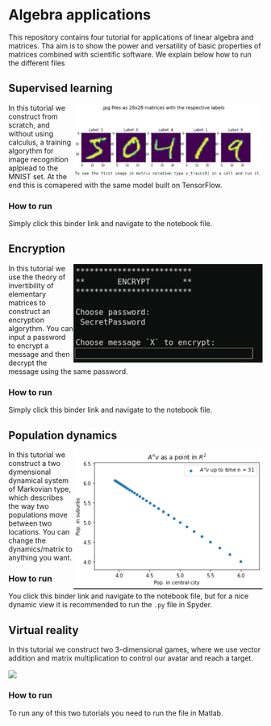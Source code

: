 # Algebra applications

This repository contains four tutorial for applications of linear algebra and matrices. Tha aim is to show the power and versatility of basic properties of matrices combined with scientific software. We explain below how to run the different files

## Supervised learning

<img src="https://raw.githubusercontent.com/ltoniazzi/Algebra_applications/main/Virtual_reality/images/ML.png?raw=true)" width="375" align="right" /></a>

In this tutorial we construct from scratch, and without using calculus, a training algorythm for image recognition aplpiead to the MNIST set. At the end this is comapered with the same model built on TensorFlow.

### How to run
Simply click this binder link and navigate to the notebook file.

## Encryption
<img src="https://raw.githubusercontent.com/ltoniazzi/Algebra_applications/main/Virtual_reality/images/encrypt.png?raw=true)" width="375" align="right" /></a>



In this tutorial we use the theory of invertibility of elementary matrices to construct an encryption algorythm. You can input a password to encrypt a message and then decrypt the message using the same password.

### How to run
Simply click this binder link and navigate to the notebook file.


## Population dynamics

<img src="https://raw.githubusercontent.com/ltoniazzi/Algebra_applications/main/Virtual_reality/images/pop_dyn.png?raw=true)" width="375" align="right" /></a>


In this tutorial we construct a two dymensional dynamical system of Markovian type, which describes the way two populations move between two locations. You can change the dynamics/matrix to anything you want.

### How to run
You click this binder link and navigate to the notebook file, but for a nice dynamic view it is recommended to run the `.py` file in Spyder. 


## Virtual reality
In this tutorial we construct two 3-dimensional games, where we use vector addition and matrix multiplication to control our avatar and reach a target.

<img src="https://github.com/ltoniazzi/Algebra_applications/tree/main/Virtual_reality/neilba.jpg?raw=true)" width="175" align="center" /></a>
### How to run
To run any of this two tutorials you need to run the file in Matlab.

